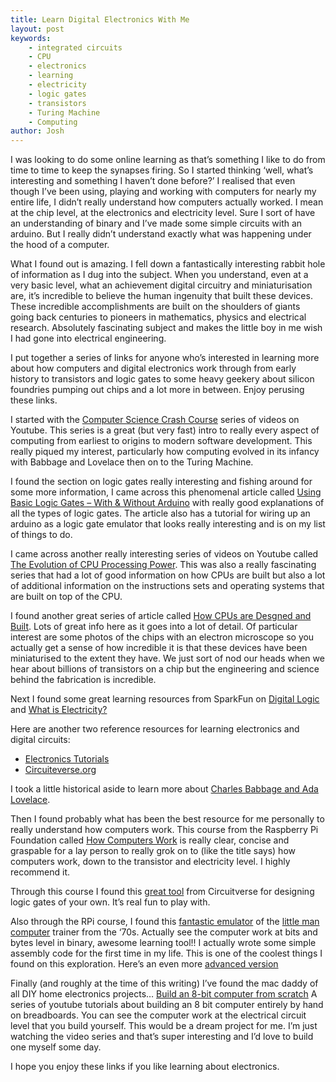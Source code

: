 ```yaml
---
title: Learn Digital Electronics With Me
layout: post
keywords:
    - integrated circuits
    - CPU
    - electronics
    - learning
    - electricity
    - logic gates
    - transistors
    - Turing Machine
    - Computing
author: Josh
---
```


I was looking to do some online learning as that’s something I like to do from time to time to keep the synapses firing. So I started thinking ‘well, what’s interesting and something I haven’t done before?’ I realised that even though I’ve been using, playing and working with computers for nearly my entire life, I didn’t really understand how computers actually worked. I mean at the chip level, at the electronics and electricity level. Sure I sort of have an  understanding of binary and I’ve made some simple circuits with an arduino. But I really didn’t understand exactly what was happening under the hood of a computer.

What I found out is amazing. I fell down a fantastically interesting rabbit hole of information as I dug into the subject. When you understand, even at a very basic level, what an achievement digital circuitry and miniaturisation are, it’s incredible to believe the human ingenuity that built these devices. These incredible accomplishments are built on the shoulders of giants going back centuries to pioneers in mathematics, physics and electrical research. Absolutely fascinating subject and makes the little boy in me wish I had gone into electrical engineering.

I put together a series of links for anyone who’s interested in learning more about how computers and digital electronics work through from early history to  transistors and logic gates to some heavy geekery about silicon foundries pumping out chips and a lot more in between. Enjoy perusing these links.

I started with the <a href="https://www.youtube.com/watch?v=tpIctyqH29Q&list=PL8dPuuaLjXtNlUrzyH5r6jN9ulIgZBpdo" target="new">Computer Science Crash Course</a> series of videos on Youtube.  This series is a great (but very fast) intro to really every aspect of computing from earliest to origins to modern software development. This really piqued my interest, particularly how computing evolved in its infancy with Babbage and Lovelace then on to the Turing Machine.

I found the section on logic gates really interesting and fishing around for some more information, I came across this phenomenal article called  <a href="https://dronebotworkshop.com/basic-logic/" target="_new">Using Basic Logic Gates – With & Without Arduino</a> with really good explanations of all the types of logic gates. The article also has a tutorial for wiring up an arduino as a logic gate emulator that looks really interesting and is on my list of things to do.

I came across another really interesting series of videos on Youtube called <a href="https://www.youtube.com/playlist?list=PLC7a8fNahjQ8IkiD5f7blIYrro9oeIfJU" target="_new">The Evolution of CPU Processing Power</a>. This was also a really fascinating series that had a lot of good information on how CPUs are built but also a lot of additional information on the instructions sets and operating systems that are built on top of the CPU.

I found another great series of article called <a href="https://www.techspot.com/article/1821-how-cpus-are-designed-and-built/" target="_new">How CPUs are Desgned and Built</a>. Lots of great info here as it goes into a lot of detail. Of particular interest are some photos of the chips with an electron microscope so you actually get a sense of how incredible it is that these devices have been miniaturised to the extent they have. We just sort of nod our heads when we hear about billions of transistors on a chip but the engineering and science behind the fabrication is incredible.

Next I found some great learning resources from SparkFun on <a href="https://learn.sparkfun.com/tutorials/digital-logic/all" target="_new">Digital Logic</a> and <a href="https://learn.sparkfun.com/tutorials/what-is-electricity" target="_new">What is Electricity?</a>

Here are another two reference resources for learning electronics and digital circuits:
<ul>
<li><a href="https://www.electronics-tutorials.ws/" target="_new">Electronics Tutorials</a></li>
<li><a href="https://learn.circuitverse.org/" target="_new">Circuiteverse.org</a></li>
</ul>

I took a little historical aside to learn more about <a href="https://www.brainpickings.org/2015/06/15/the-thrilling-adventures-of-lovelace-and-babbage-sydney-padua/" target="_new">Charles Babbage and Ada Lovelace</a>.

Then I found probably what has been the best resource for me personally to really understand how computers work. This course from the Raspberry Pi Foundation called <a href="https://www.futurelearn.com/courses/how-computers-work" target="_new">How Computers Work</a> is really clear, concise and graspable for a lay person to really grok on to (like the title says) how computers work, down to the transistor and electricity level. I highly recommend it.

Through this course I found this <a href="https://circuitverse.org/simulator" target="_new">great tool</a> from Circuitverse for designing logic gates of your own. It’s real fun to play with.

Also through the RPi course, I found this <a href="http://www.peterhigginson.co.uk/LMC/" target="_new">fantastic emulator</a> of the <a href="https://en.wikipedia.org/wiki/Little_man_computer" target="_new">little man computer</a> trainer from the ‘70s. Actually see the computer work at bits and bytes level in binary, awesome learning tool!! I actually wrote some simple assembly code for the first time in my life. This is one of the coolest things I found on this exploration. Here’s an even more <a href="https://peterhigginson.co.uk/RISC/" target="_new">advanced version</a>

Finally (and roughly at the time of this writing) I’ve found the mac daddy of all DIY home electronics projects… <a href="https://eater.net/8bit/" target="_new">Build an 8-bit computer from scratch</a> A series of youtube tutorials about building an 8 bit computer entirely by hand on breadboards. You can see the computer work at the electrical circuit level that you build yourself. This would be a dream project for me. I’m just watching the video series and that’s super interesting and I’d love to build one myself some day.

I hope you enjoy these links if you like learning about electronics.

